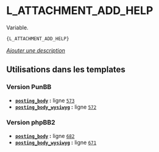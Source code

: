 # L_ATTACHMENT_ADD_HELP


Variable.

```html
{L_ATTACHMENT_ADD_HELP}
```

[*Ajouter une description*](https://fa-tvars.appspot.com/var/L_ATTACHMENT_ADD_HELP)

## Utilisations dans les templates

### Version PunBB
* __[`posting_body`](../tpl/var/punbb/posting_body.md#readme) :__ ligne [`573`](../tpl/src/punbb/posting_body.tpl#L573)
* __[`posting_body_wysiwyg`](../tpl/var/punbb/posting_body_wysiwyg.md#readme) :__ ligne [`572`](../tpl/src/punbb/posting_body_wysiwyg.tpl#L572)

### Version phpBB2
* __[`posting_body`](../tpl/var/subsilver/posting_body.md#readme) :__ ligne [`682`](../tpl/src/subsilver/posting_body.tpl#L682)
* __[`posting_body_wysiwyg`](../tpl/var/subsilver/posting_body_wysiwyg.md#readme) :__ ligne [`671`](../tpl/src/subsilver/posting_body_wysiwyg.tpl#L671)